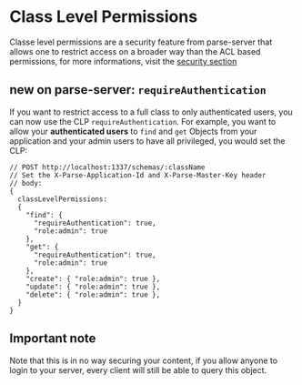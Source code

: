 # Class Level Permissions

Classe level permissions are a security feature from parse-server that allows one to restrict access on a broader way than the ACL based permissions, for more informations, visit the [security section](https://parse.com/docs/rest/guide#security)

## new on parse-server: `requireAuthentication`

If you want to restrict access to a full class to only authenticated users, you can now use the CLP `requireAuthentication`. For example, you want to allow your **authenticated users** to `find` and `get` Objects from your application and your admin users to have all privileged, you would set the CLP:

```
// POST http://localhost:1337/schemas/:className 
// Set the X-Parse-Application-Id and X-Parse-Master-Key header
// body: 
{
  classLevelPermissions: 
  {
    "find": {
      "requireAuthentication": true,
      "role:admin": true
    },
    "get": {
      "requireAuthentication": true,
      "role:admin": true
    },
    "create": { "role:admin": true },
    "update": { "role:admin": true },
    "delete": { "role:admin": true },
  }
}
```

## Important note
Note that this is in no way securing your content, if you allow anyone to login to your server, every client will still be able to query this object.
